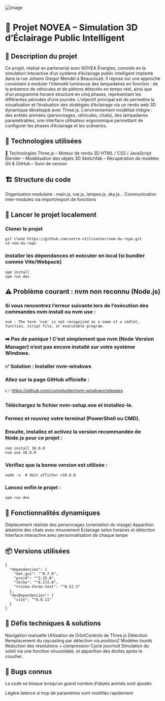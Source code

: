 ![image](https://github.com/user-attachments/assets/3f2c4106-d064-4252-abb5-084361c89e6d)






# 🌃 Projet NOVEA – Simulation 3D d’Éclairage Public Intelligent
## 📜 Description du projet
Ce projet, réalisé en partenariat avec NOVEA Énergies, consiste en la simulation interactive d’un système d’éclairage public intelligent implanté dans la rue Johann Gregor Mendel à Beaucouzé.
Il repose sur une approche consistant à moduler l’intensité lumineuse des lampadaires en fonction :
de la présence de véhicules et de piétons détectés en temps réel,
ainsi que d’un programme horaire structuré en cinq phases, représentant les différentes périodes d’une journée.
L’objectif principal est de permettre la visualisation et l’évaluation des stratégies d’éclairage via un rendu web 3D dynamique développé avec Three.js. L’environnement modélisé intègre :
des entités animées (personnages, véhicules, chats),
des lampadaires paramétrables,
une interface utilisateur ergonomique permettant de configurer les phases d’éclairage et les scénarios.

## 🧰 Technologies utilisées
🔧 Technologies
Three.js – Moteur de rendu 3D
HTML / CSS / JavaScript
Blender – Modélisation des objets 3D
Sketchfab – Récupération de modèles
Git & GitHub – Suivi de version

## 🏗️ Structure du code
Organisation modulaire :
main.js, rue.js, lampes.js, sky.js...
Communication inter-modules via import/export de fonctions
## 🚀 Lancer le projet localement

### Cloner le projet
```
git clone https://github.com/votre-utilisateur/nom-du-repo.git
cd nom-du-repo
```
### Installer les dépendances et exécuter en local (si bundler comme Vite/Webpack)
```
npm install
npm run dev
```
## ⚠️ Problème courant : nvm non reconnu (Node.js)
### Si vous rencontrez l’erreur suivante lors de l’exécution des commandes nvm install ou nvm use :
```
nvm : The term 'nvm' is not recognized as a name of a cmdlet, function, script file, or executable program.
```
### ➡️ Pas de panique ! C’est simplement que nvm (Node Version Manager) n’est pas encore installé sur votre système Windows.

### ✅ Solution : Installer nvm-windows
### Allez sur la page GitHub officielle :
👉 https://github.com/coreybutler/nvm-windows/releases

### Téléchargez le fichier nvm-setup.exe et installez-le.

### Fermez et rouvrez votre terminal (PowerShell ou CMD).

### Ensuite, installez et activez la version recommandée de Node.js pour ce projet :
```
nvm install 10.8.0
nvm use 10.8.0
```
### Vérifiez que la bonne version est utilisée :
```
node -v  # doit afficher v10.8.0
```
### Lancez enfin le projet :
```
npm run dev
```
## 🚶 Fonctionnalités dynamiques

Déplacement réaliste des personnages (orientation du visage)
Apparition aléatoire des chats avec mouvement
Éclairage selon horaires et détection
Interface interactive avec personnalisation de chaque lampe

## 📦 Versions utilisées 

```
{
  "dependencies": {
    "dat.gui": "^0.7.9",
    "proj4": "^2.15.0",
    "three": "^0.172.0",
    "troika-three-text": "^0.52.3"
  },
  "devDependencies": {
    "vite": "^6.0.11"
  }
}
```
## 🧪 Défis techniques & solutions

Navigation manuelle	Utilisation de OrbitControls de Three.js
Détection	Remplacement du raycasting par détection via positionZ
Modèles lourds	Réduction des résolutions + compression
Cycle jour/nuit	Simulation du soleil via une fonction sinusoïdale, et apparition des étoiles après le coucher.

## 🐞 Bugs connus

Le code se bloque lorsqu’un grand nombre d’objets animés sont ajoutés

Légère latence si trop de paramètres sont modifiés rapidement
